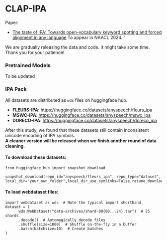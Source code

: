 # CLAP-IPA
Paper:
 - [The taste of IPA: Towards open-vocabulary keyword spotting and forced alignment in any language](https://arxiv.org/abs/2311.08323) To appear in NAACL 2024.   '
   
We are gradually releasing the data and code. It might take some time. Thank you for your patience!

### Pretrained Models
To be updated


### IPA Pack
All datasets are distributed as `wds` files on huggingface hub.   
 - **FLEURS-IPA**: https://huggingface.co/datasets/anyspeech/fleurs_ipa
 - **MSWC-IPA**: https://huggingface.co/datasets/anyspeech/mswc_ipa
 - **DORECO-IPA**: https://huggingface.co/datasets/anyspeech/doreco_ipa

After this study, we found that these datasets still contain inconsistent unicode encoding of IPA symbols.  
**A cleaner version will be released when we finish another round of data cleaning**.

#### To download these datasets:
```
from huggingface_hub import snapshot_download

snapshot_download(repo_id="anyspeech/fleurs_ipa", repo_type="dataset", local_dir="your_own_folder",local_dir_use_symlinks=False,resume_download=False,max_workers=4)

```

#### To load webdataset files:
```
import webdataset as wds  # Note the typical import shorthand
dataset = (
      wds.WebDataset("data-archives/shard-00{00...24}.tar")  # 25 shards
      .decode()  # Automagically decode files
      .shuffle(size=1000)  # Shuffle on-the-fly in a buffer
      .batch(batchsize=10)  # Create batches
)
```
